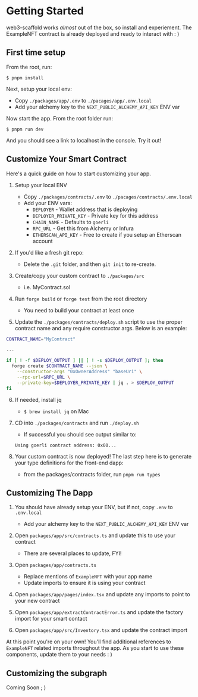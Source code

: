 # Getting Started

web3-scaffold works *almost* out of the box, so install and experiement. The ExampleNFT contract is already deployed and ready to interact with : ) 

## First time setup

From the root, run:

```
$ pnpm install
```
Next, setup your local env:
- Copy `./packages/app/.env` to `./pacages/app/.env.local`
- Add your alchemy key to the `NEXT_PUBLIC_ALCHEMY_API_KEY` ENV var

Now start the app. From the root folder run:
```
$ pnpm run dev
```

And you should see a link to localhost in the console. Try it out!

## Customize Your Smart Contract

Here's a quick guide on how to start customizing your app.

1. Setup your local ENV
    - Copy `./packages/contracts/.env` to `./pacages/contracts/.env.local`
    - Add your ENV vars:
        - `DEPLOYER` - Wallet address that is deploying
        - `DEPLOYER_PRIVATE_KEY` - Private key for this address
        - `CHAIN_NAME` - Defaults to `goerli`
        - `RPC_URL` - Get this from Alchemy or Infura
        - `ETHERSCAN_API_KEY` - Free to create if you setup an Etherscan account

2. If you'd like a fresh git repo:
    - Delete the `.git` folder, and then `git init` to re-create.
3. Create/copy your custom contract to `./packages/src`
    - i.e. MyContract.sol
4. Run `forge build` or `forge test` from the root directory
    - You need to build your contract at least once
5. Update the `./packages/contracts/deploy.sh` script to use the proper contract name and any require constructor args. Below is an example: 

```bash
CONTRACT_NAME="MyContract"

...

if [ ! -f $DEPLOY_OUTPUT ] || [ ! -s $DEPLOY_OUTPUT ]; then
  forge create $CONTRACT_NAME --json \
    --constructor-args "0xOwnerAddress" "baseUri" \
    --rpc-url=$RPC_URL \
    --private-key=$DEPLOYER_PRIVATE_KEY | jq . > $DEPLOY_OUTPUT
fi
```

6. If needed, install jq
    - `$ brew install jq` on Mac

7. CD into `./packages/contracts` and run `./deploy.sh`
    - If successful you should see output similar to:

    ```Using goerli contract address: 0x00...```

8. Your custom contract is now deployed! The last step here is to generate your type definitions for the front-end dapp:
    - from the packages/contracts folder, run `pnpm run types`

## Customizing The Dapp
1. You should have already setup your ENV, but if not, copy `.env` to `.env.local`
    - Add your alchemy key to the `NEXT_PUBLIC_ALCHEMY_API_KEY` ENV var

2. Open `packages/app/src/contracts.ts` and update this to use your contract
    - There are several places to update, FYI!

3. Open `packages/app/contracts.ts`
    - Replace mentions of `ExampleNFT` with your app name
    - Update imports to ensure it is using your contract
4. Open `packages/app/pages/index.tsx` and update any imports to point to your new contract
5. Open `packages/app/extractContractError.ts` and update the factory import for your smart contact
6. Open `packages/app/src/Inventory.tsx` and update the contract import

At this point you're on your own! You'll find additional references to `ExampleNFT` related imports throughout the app. As you start to use these components, update them to your needs : ) 

## Customizing the subgraph

Coming Soon ; )
